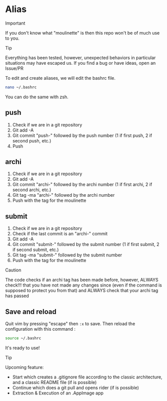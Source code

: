 # Alias
> [!IMPORTANT]
> If you don't know what "moulinette" is then this repo won't be of much use to you.

> [!TIP]
> Everything has been tested, however, unexpected behaviors in particular situations may have escaped us.
> If you find a bug or have ideas, open an Issue/PR


To edit and create aliases, we will edit the bashrc file. 
```bash
nano ~/.bashrc
```
You can do the same with zsh.

## push

1. Check if we are in a git repository
2. Git add -A
3. Git commit "push-" followed by the push number (1 if first push, 2 if second push, etc.)
4. Push

## archi

1. Check if we are in a git repository
2. Git add -A
3. Git commit "archi-" followed by the archi number (1 if first archi, 2 if second archi, etc.)
4. Git tag -ma "archi-" followed by the archi number
5. Push with the tag for the moulinette

## submit

1. Check if we are in a git repository
2. Check if the last commit is an "archi-" commit
3. Git add -A
4. Git commit "submit-" followed by the submit number (1 if first submit, 2 if second submit, etc.)
5. Git tag -ma "submit-" followed by the submit number
6. Push with the tag for the moulinette

> [!CAUTION]
> The code checks if an archi tag has been made before, however, ALWAYS check!!! that you have not made any changes since (even if the command is supposed to protect you from that) and ALWAYS check that your archi tag has passed


## Save and reload

Quit vim by pressing "escape" then `:x` to save. 
Then reload the configuration with this command : 
```bash
source ~/.bashrc
```

It's ready to use! 

> [!TIP]
> Upcoming feature:
> - Start which creates a .gitignore file according to the classic architecture, and a classic README file (if is possible)
> - Continue which does a git pull and opens rider (if is possible)
> - Extraction & Execution of an .AppImage app

